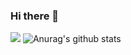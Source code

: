 ### Hi there 👋
![](http://antzuhl.cn:4000/get/@HuangDaohong)
![Anurag's github stats](https://github-readme-stats.vercel.app/api?username=HuangDaohong&theme=vue-dark)
